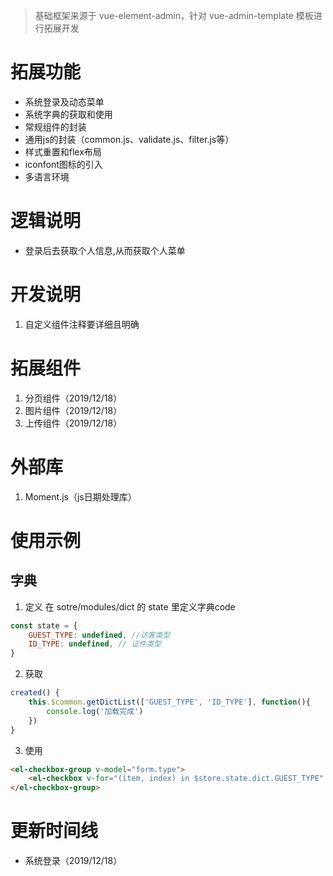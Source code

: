 > 基础框架来源于 vue-element-admin，针对 vue-admin-template 模板进行拓展开发

# 拓展功能
* 系统登录及动态菜单
* 系统字典的获取和使用
* 常规组件的封装
* 通用js的封装（common.js、validate.js、filter.js等）
* 样式重置和flex布局
* iconfont图标的引入
* 多语言环境

# 逻辑说明
* 登录后去获取个人信息,从而获取个人菜单

# 开发说明
1. 自定义组件注释要详细且明确

# 拓展组件
1. 分页组件（2019/12/18）
2. 图片组件（2019/12/18）
3. 上传组件（2019/12/18）

# 外部库
1. Moment.js（js日期处理库）


# 使用示例
## 字典
1. 定义
在 sotre/modules/dict 的 state 里定义字典code
```js
const state = {
    GUEST_TYPE: undefined, //访客类型
    ID_TYPE: undefined, // 证件类型
}
```

2. 获取
```js
created() {
    this.$common.getDictList(['GUEST_TYPE', 'ID_TYPE'], function(){
        console.log('加载完成')
    })
}
```

3. 使用
```html
<el-checkbox-group v-model="form.type">
    <el-checkbox v-for="(item, index) in $store.state.dict.GUEST_TYPE" :key="index" :label="item.label" name="type" />
</el-checkbox-group>
```


# 更新时间线
* 系统登录（2019/12/18）